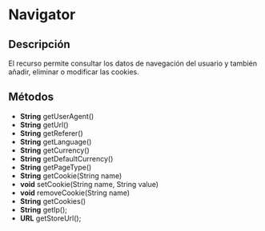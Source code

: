 # Navigator

## Descripción

El recurso permite consultar los datos de navegación del usuario y también añadir, eliminar o modificar las cookies.

## Métodos

- **String** getUserAgent()
- **String** getUrl()
- **String** getReferer()
- **String** getLanguage()
- **String** getCurrency()
- **String** getDefaultCurrency()
- **String** getPageType()
- **String** getCookie(String name)
- **void** setCookie(String name, String value)
- **void** removeCookie(String name)
- **String** getCookies()
- **String** getIp();
- **URL** getStoreUrl();
